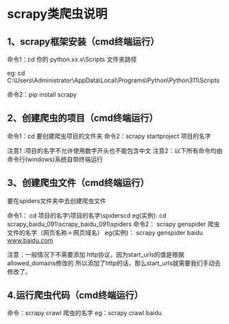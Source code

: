 # scrapy类爬虫说明

## 1、scrapy框架安装（cmd终端运行）

命令1：cd  你的 python.xx.x\Scripts 文件夹路径

eg:  cd C:\Users\Administrator\AppData\Local\Programs\Python\Python311\Scripts

命令2：pip install scrapy

## 2、创建爬虫的项目（cmd终端运行）

命令1：cd 要创建爬虫项目的文件夹
命令2：scrapy startproject 项目的名字

注意1 :项目的名字不允许使用数字开头也不能包含中文
注意2：以下所有命令均由命令行(windows)系统自带终端运行

## 3、创建爬虫文件（cmd终端运行）

要在spiders文件夹中去创建爬虫文件

命令1：
cd 项目的名字\项目的名字\spiderscd
eg(实例):
cd   scrapy_baidu_091\scrapy_baidu_091\spiders
命令2：
scrapy genspider 爬虫文件的名字（网页名称＋网页域名）
eg(实例)：
scrapy genspider baidu www.baidu.com

注意：一般情况下不需要添加 http协议，因为start_urls的值是根据allowed_domains修改的 所以添加了http的话，那么start_urls就需要我们手动去修改了。

## 4.运行爬虫代码（cmd终端运行）

命令：scrapy crawl 爬虫的名字
eg：scrapy crawl baidu

